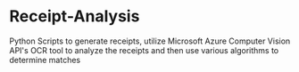 # Receipt-Analysis
Python Scripts to generate receipts, utilize Microsoft Azure Computer Vision API's OCR tool to analyze the receipts and then use various algorithms to determine matches
